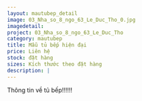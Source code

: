 ```yaml
---
layout: mautubep_detail
image: 03_Nha_so_8_ngo_63_Le_Duc_Tho_0.jpg
imagedetail:
project: 03_Nha_so_8_ngo_63_Le_Duc_Tho
category: mautubep
title: Mẫu tủ bếp hiện đại
price: Liên hệ
stock: đặt hàng
sizes: Kích thước theo đặt hàng
description: |
---
```

Thông tin về tủ bếp!!!!!!
